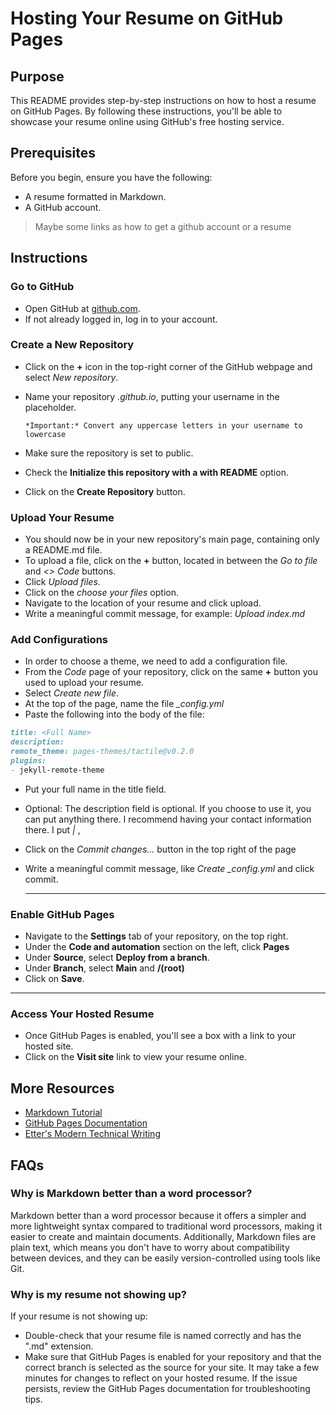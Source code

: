# Hosting Your Resume on GitHub Pages

## Purpose

This README provides step-by-step instructions on how to host a resume on GitHub Pages. By following these instructions, you'll be able to showcase your resume online using GitHub's free hosting service.

## Prerequisites

Before you begin, ensure you have the following:

- A resume formatted in Markdown.
- A GitHub account.
> Maybe some links as how to get a github account or a resume

## Instructions

### Go to GitHub

- Open GitHub at [github.com](https://github.com).
- If not already logged in, log in to your account.

### Create a New Repository

- Click on the **+** icon in the top-right corner of the GitHub webpage and select *New repository*.
- Name your repository *<yourgithubname>.github.io*, putting your username in the placeholder.
  
  `*Important:* Convert any uppercase letters in your username to lowercase`
- Make sure the repository is set to public.
- Check the **Initialize this repository with a with README** option.
- Click on the **Create Repository** button.

### Upload Your Resume

- You should now be in your new repository's main page, containing only a README.md file.
- To upload a file, click on the **+** button, located in between the *Go to file* and *<> Code* buttons.
- Click *Upload files*.
- Click on the *choose your files* option.
- Navigate to the location of your resume and click upload.
- Write a meaningful commit message, for example: *Upload index.md*

### Add Configurations

- In order to choose a theme, we need to add a configuration file.
- From the *Code* page of your repository, click on the same **+** button you used to upload your resume.
- Select *Create new file*.
- At the top of the page, name the file *_config.yml*
- Paste the following into the body of the file:

```md
title: <Full Name>
description: 
remote_theme: pages-themes/tactile@v0.2.0
plugins:
- jekyll-remote-theme
```

- Put your full name in the title field.
- Optional: The description field is optional. If you choose to use it, you can put anything there. I recommend having your contact information there. I put *<email> | <github link>*,
- Click on the *Commit changes...* button in the top right of the page
- Write a meaningful commit message, like *Create _config.yml* and click commit.

  ---

### Enable GitHub Pages

- Navigate to the **Settings** tab of your repository, on the top right.
- Under the **Code and automation** section on the left, click **Pages**
- Under **Source**, select **Deploy from a branch**.
- Under **Branch**, select **Main** and **/(root)**
- Click on **Save**.

--- 

### Access Your Hosted Resume

- Once GitHub Pages is enabled, you'll see a box with a link to your hosted site.
- Click on the **Visit site** link to view your resume online.

## More Resources

- [Markdown Tutorial](https://www.markdowntutorial.com/)
- [GitHub Pages Documentation](https://docs.github.com/en/pages)
- [Etter's Modern Technical Writing](https://www.amazon.com/Modern-Technical-Writing-Introduction-Documentation-ebook/dp/B01A2QL9SS)

## FAQs

### Why is Markdown better than a word processor?

Markdown better than a word processor because it offers a simpler and more lightweight syntax compared to traditional word processors, making it easier to create and maintain documents. Additionally, Markdown files are plain text, which means you don't have to worry about compatibility between devices, and they can be easily version-controlled using tools like Git.

### Why is my resume not showing up?

If your resume is not showing up:

- Double-check that your resume file is named correctly and has the ".md" extension.
- Make sure that GitHub Pages is enabled for your repository and that the correct branch is selected as the source for your site. It may take a few minutes for changes to reflect on your hosted resume. If the issue persists, review the GitHub Pages documentation for troubleshooting tips.
